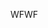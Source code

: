 <span data-ttu-id="930d3-101">WF</span><span class="sxs-lookup"><span data-stu-id="930d3-101">WF</span></span>
